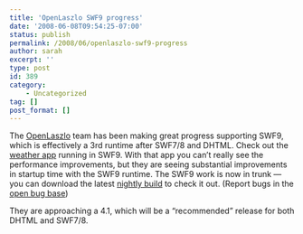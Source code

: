 ```yaml
---
title: 'OpenLaszlo SWF9 progress'
date: '2008-06-08T09:54:25-07:00'
status: publish
permalink: /2008/06/openlaszlo-swf9-progress
author: sarah
excerpt: ''
type: post
id: 389
category:
    - Uncategorized
tag: []
post_format: []
---
```

The [OpenLaszlo](http://www.openlaszlo.org) team has been making great progress supporting SWF9, which is effectively a 3rd runtime after SWF7/8 and DHTML. Check out the [weather app](http://weblog.openlaszlo.org/archives/2008/06/weather-demo-running-in-swf9/) running in SWF9. With that app you can’t really see the performance improvements, but they are seeing substantial improvements in startup time with the SWF9 runtime. The SWF9 work is now in trunk — you can download the latest [nightly build](http://download.openlaszlo.org/nightly/trunk/) to check it out. (Report bugs in the [open bug base](http://jira.openlaszlo.org))

They are approaching a 4.1, which will be a “recommended” release for both DHTML and SWF7/8.